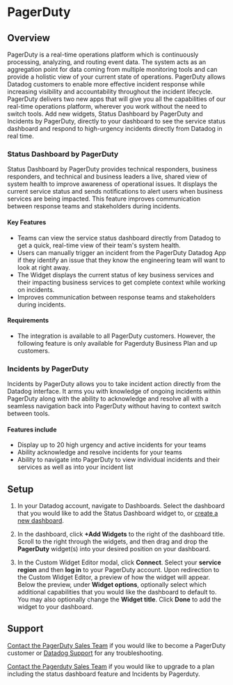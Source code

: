 # PagerDuty

## Overview

PagerDuty is a real-time operations platform which is continuously processing, analyzing,
and routing event data. The system acts as an aggregation point for data coming from multiple
monitoring tools and can provide a holistic view of your current state of operations. PagerDuty
allows Datadog customers to enable more effective incident response while increasing visibility
and accountability throughout the incident lifecycle. PagerDuty delivers two new apps that will
give you all the capabilities of our real-time operations platform, wherever you work
without the need to switch tools. Add new widgets, Status Dashboard by PagerDuty
and Incidents by PagerDuty, directly to your dashboard to see the service status dashboard and respond
to high-urgency incidents directly from Datadog in real time.

### Status Dashboard by PagerDuty

Status Dashboard by PagerDuty provides technical responders, business responders,
and technical and business leaders a live, shared view of system health to improve
awareness of operational issues. It displays the current service status and sends
notifications to alert users when business services are being impacted. This feature
improves communication between response teams and stakeholders during incidents.

#### Key Features

- Teams can view the service status dashboard directly from Datadog to get a quick, real-time view of their team's system health.
- Users can manually trigger an incident from the PagerDuty Datadog App if they identify an issue that they know the engineering team will want to look at right away.
- The Widget displays the current status of key business services and their impacting business services to get complete context while working on incidents.
- Improves communication between response teams and stakeholders during incidents.


#### Requirements
- The integration is available to all PagerDuty customers. However, the following feature is only available for Pagerduty Business Plan and up customers.

### Incidents by PagerDuty

Incidents by PagerDuty allows you to take incident action directly from the
Datadog interface. It arms you with knowledge of ongoing incidents within PagerDuty
along with the ability to acknowledge and resolve all with a seamless navigation back into
PagerDuty without having to context switch between tools.

#### Features include
- Display up to 20 high urgency and active incidents for your teams
- Ability acknowledge and resolve incidents for your teams
- Ability to navigate into PagerDuty to view individual incidents and their services as well as into your incident list


## Setup

1. In your Datadog account, navigate to Dashboards. Select the dashboard that you would like to add the Status Dashboard widget to, or [create a new dashboard][1].

2. In the dashboard, click **+Add Widgets** to the right of the dashboard title. Scroll to the right through the widgets, and then drag and drop the **PagerDuty** widget(s) into your desired position on your dashboard.

3. In the Custom Widget Editor modal, click **Connect**. Select your **service region** and then **log in** to your PagerDuty account. Upon redirection to the Custom Widget Editor, a preview of how the widget will appear. Below the preview, under **Widget options**, optionally select which additional capabilities that you would like the dashboard to default to. You may also optionally change the **Widget title**. Click **Done** to add the widget to your dashboard.

## Support

[Contact the PagerDuty Sales Team][2] if you would like to become a
PagerDuty customer or [Datadog Support][3] for any troubleshooting.

[Contact the Pagerduty Sales Team](https://www.pagerduty.com/contact-sales/) if you would like to
upgrade to a plan including the status dashboard feature and Incidents by Pagerduty.

[1]: https://docs.datadoghq.com/dashboards/#new-dashboard
[2]: https://www.pagerduty.com/contact-sales/
[3]: https://www.datadoghq.com/support/
